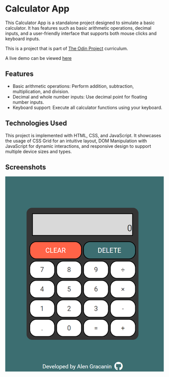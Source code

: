 # Calculator App
This Calculator App is a standalone project designed to simulate a basic calculator. It has features such as basic arithmetic operations, decimal inputs, and a user-friendly interface that supports both mouse clicks and keyboard inputs.

This is a project that is part of [The Odin Project](https://www.theodinproject.com/paths/foundations/courses/foundations) curriculum.

A live demo can be viewed [here](https://agracanin.github.io/Calculator/)

## Features
- Basic arithmetic operations: Perform addition, subtraction, multiplication, and division.
- Decimal and whole number inputs: Use decimal point for floating number inputs.
- Keyboard support: Execute all calculator functions using your keyboard.

## Technologies Used
This project is implemented with HTML, CSS, and JavaScript. It showcases the usage of CSS Grid for an intuitive layout, DOM Manipulation with JavaScript for dynamic interactions, and responsive design to support multiple device sizes and types.

## Screenshots
![preview](/images/preview.png)